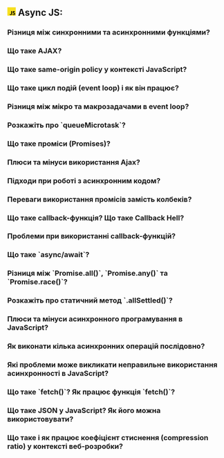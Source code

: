 <h2>
  <img src="../assets/JavaScript.png"  width="20" height="20" />
  <span>Async JS:</span>
</h2>

<h3>Різниця між синхронними та асинхронними функціями?</h3>
<h3>Що таке AJAX?</h3>
<h3>Що таке same-origin policy у контексті JavaScript?</h3>
<h3>Що таке цикл подій (event loop) і як він працює?</h3>
<h3>Різниця між мікро та макрозадачами в event loop?</h3>
<h3>Розкажіть про `queueMicrotask`?</h3>
<h3>Що таке проміси (Promises)?</h3>
<h3>Плюси та мінуси використання Ajax?</h3>
<h3>Підходи при роботі з асинхронним кодом?</h3>
<h3>Переваги використання промісів замість колбеків?</h3>
<h3>Що таке callback-функція? Що таке Callback Hell?</h3>
<h3>Проблеми при використанні callback-функцій?</h3>
<h3>Що таке `async/await`?</h3>
<h3>Різниця між `Promise.all()`, `Promise.any()` та `Promise.race()`?</h3>
<h3>Розкажіть про статичний метод `.allSettled()`?</h3>
<h3>Плюси та мінуси асинхронного програмування в JavaScript?</h3>
<h3>Як виконати кілька асинхронних операцій послідовно?</h3>
<h3>Які проблеми може викликати неправильне використання асинхронності в JavaScript?</h3>
<h3>Що таке `fetch()`? Як працює функція `fetch()`?</h3>
<h3>Що таке JSON у JavaScript? Як його можна використовувати?</h3>
<h3>Що таке і як працює коефіцієнт стиснення (compression ratio) у контексті веб-розробки?</h3>
